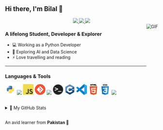 ## Hi there, I'm  Bilal 👋

<div align="center">
<a href="https://twitter.com/Bilal_Zafarr">
    <img src="https://img.shields.io/badge/Twitter-1DA1F2?style=for-the-badge&logo=twitter&logoColor=white" />
</a>

<a href="https://www.linkedin.com/in/bilal-zafarr/">
    <img src="https://img.shields.io/badge/linkedin-%230077B5.svg?&style=for-the-badge&logo=linkedin&logoColor=white" />
</a>

<a href="mailto:bilalzaafar@gmail.com">
    <img src="https://img.shields.io/badge/-Email-D14836?style=for-the-badge&logo=Gmail&logoColor=white"/>
</a>

</div>

<img align="right" height="150rem" alt="GIF" src="https://media4.giphy.com/media/RbDKaczqWovIugyJmW/200w.webp?cid=ecf05e47yrznhyd4w1cnwbe3hlilpmls3c0mrsymhdzmzp5z&rid=200w.webp" />

### A lifelong Student, Developer & Explorer
- 💻 Working as a Python Developer
- 🤔 Exploring AI and Data Science
- ⚡ Love travelling and reading

<hr>

### Languages & Tools
<code><img height="35rem" src="https://raw.githubusercontent.com/github/explore/80688e429a7d4ef2fca1e82350fe8e3517d3494d/topics/python/python.png"></code>
<code><img height="35rem" src="https://cdn4.iconfinder.com/data/icons/logos-3/600/React.js_logo-512.png" /></code>
<code><img height="35rem" src="https://raw.githubusercontent.com/github/explore/80688e429a7d4ef2fca1e82350fe8e3517d3494d/topics/javascript/javascript.png"></code>
<code><img height="35rem" src="https://raw.githubusercontent.com/Himanshu40/Himanshu40/master/img/git.png"></code>
<code><img height="35rem" src="https://github.githubassets.com/images/modules/logos_page/GitHub-Mark.png" /></code>
<code><img height="35rem" src="https://raw.githubusercontent.com/github/explore/80688e429a7d4ef2fca1e82350fe8e3517d3494d/topics/terminal/terminal.png"></code>
<code><img height="35rem" src="https://raw.githubusercontent.com/github/explore/80688e429a7d4ef2fca1e82350fe8e3517d3494d/topics/cpp/cpp.png"></code>
<code><img alt="Visual Studio Code" height="35rem" src="https://raw.githubusercontent.com/github/explore/80688e429a7d4ef2fca1e82350fe8e3517d3494d/topics/visual-studio-code/visual-studio-code.png" /></code>
<code><img alt="HTML5" height="35rem" src="https://raw.githubusercontent.com/github/explore/80688e429a7d4ef2fca1e82350fe8e3517d3494d/topics/html/html.png" /></code>
<code><img alt="CSS3" height="35rem" src="https://raw.githubusercontent.com/github/explore/80688e429a7d4ef2fca1e82350fe8e3517d3494d/topics/css/css.png" /></code>
<code><img height="35rem" src="https://img.icons8.com/color/2x/bootstrap.png" /></code>

<br>

<details>
<summary>📝 My GitHub Stats</summary>
<br>

[![Bilal's github stats](https://github-readme-stats.vercel.app/api?username=bilal-zafarr&theme=gotham)](https://github.com/bilal-zafarr/github-readme-stats)
![Bilal's Languages Stats](https://github-readme-stats.vercel.app/api/top-langs/?username=bilal-zafarr&theme=gotham&hide_langs_below=1&layout=compact)

</details>
<br>

An avid learner from <b>Pakistan<b> 💚


[twitter]: https://twitter.com/Bilal_Zafarr
[linkedin]: https://www.linkedin.com/in/bilal-zafarr/
